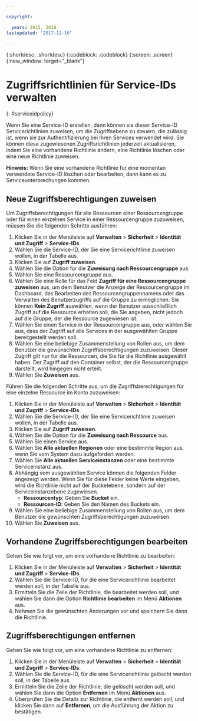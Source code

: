 ```yaml
---

copyright:

  years: 2015, 2018
lastupdated: "2017-11-16"

---
```


{:shortdesc: .shortdesc}
{:codeblock: .codeblock}
{:screen: .screen}
{:new_window: target="_blank"}

# Zugriffsrichtlinien für Service-IDs verwalten
{: #serviceidpolicy}

Wenn Sie eine Service-ID erstellen, dann können sie dieser Service-ID Servicerichtlinien zuweisen, um die Zugriffsebene zu steuern, die zulässig ist, wenn sie zur Authentifizierung bei Ihren Services verwendet wird. Sie können diese zugewiesenen Zugriffsrichtlinien jederzeit aktualisieren, indem Sie eine vorhandene Richtlinie ändern, eine Richtlinie löschen oder eine neue Richtlinie zuweisen.

**Hinweis:** Wenn Sie eine vorhandene Richtlinie für eine momentan verwendete Service-ID löschen oder bearbeiten, dann kann es zu Serviceunterbrechungen kommen.

## Neue Zugriffsberechtigungen zuweisen

Um Zugriffsberechtigungen für alle Ressourcen einer Ressourcengruppe oder für einen einzelnen Service in einer Ressourcengruppe zuzuweisen, müssen Sie die folgenden Schritte ausführen:

1. Klicken Sie in der Menüleiste auf **Verwalten** &gt; **Sicherheit** &gt; **Identität und Zugriff** &gt; **Service-IDs**.
2. Wählen Sie die Service-ID, der Sie eine Servicerichtlinie zuweisen wollen, in der Tabelle aus.
3. Klicken Sie auf **Zugriff zuweisen**.
4. Wählen Sie die Option für die **Zuweisung nach Ressourcengruppe** aus.
5. Wählen Sie eine Ressourcengruppe aus.
6. Wählen Sie eine Rolle für das Feld **Zugriff für eine Ressourcengruppe zuweisen** aus, um dem Benutzer die Anzeige der Ressourcengruppe im Dashboard, das Bearbeiten des Ressourcengruppennamens oder das Verwalten des Benutzerzugriffs auf die Gruppe zu ermöglichen. Sie können **Kein Zugriff** auswählen, wenn der Benutzer ausschließlich Zugriff auf die Ressource erhalten soll, die Sie angeben, nicht jedoch auf die Gruppe, der die Ressource zugewiesen ist.
7. Wählen Sie einen Service in der Ressourcengruppe aus, oder wählen Sie aus, dass der Zugriff auf alle Services in der ausgewählten Gruppe bereitgestellt werden soll.
8. Wählen Sie eine beliebige Zusammenstellung von Rollen aus, um dem Benutzer die gewünschten Zugriffsberechtigungen zuzuweisen. Dieser Zugriff gilt nur für die Ressourcen, die Sie für die Richtlinie ausgewählt haben. Der Zugriff auf den Container selbst, der die Ressourcengruppe darstellt, wird hingegen nicht erteilt.
9. Wählen Sie **Zuweisen** aus.

Führen Sie die folgenden Schritte aus, um die Zugriffsberechtigungen für eine einzelne Ressource im Konto zuzuweisen:

1. Klicken Sie in der Menüleiste auf **Verwalten** &gt; **Sicherheit** &gt; **Identität und Zugriff** &gt; **Service-IDs**.
2. Wählen Sie die Service-ID, der Sie eine Servicerichtlinie zuweisen wollen, in der Tabelle aus.
3. Klicken Sie auf **Zugriff zuweisen**.
4. Wählen Sie die Option für die **Zuweisung nach Ressource** aus.
5. Wählen Sie einen Service aus.
6. Wählen Sie **Alle aktuellen Regionen** oder eine bestimmte Region aus, wenn Sie vom System dazu aufgefordert werden.
7. Wählen Sie **Alle aktuellen Serviceinstanzen** oder eine bestimmte Serviceinstanz aus.
8. Abhängig vom ausgewählten Service können die folgenden Felder angezeigt werden. Wenn Sie für diese Felder keine Werte eingeben, wird die Richtlinie nicht auf der Bucketebene, sondern auf der Serviceinstanzebene zugewiesen.
    * **Ressourcentyp**: Geben Sie **Bucket** ein.
    * **Ressourcen-ID**: Geben Sie den Namen des Buckets ein.
9. Wählen Sie eine beliebige Zusammenstellung von Rollen aus, um dem Benutzer die gewünschten Zugriffsberechtigungen zuzuweisen.
10. Wählen Sie **Zuweisen** aus.



## Vorhandene Zugriffsberechtigungen bearbeiten

Gehen Sie wie folgt vor, um eine vorhandene Richtlinie zu bearbeiten:

1. Klicken Sie in der Menüleiste auf **Verwalten** &gt; **Sicherheit** &gt; **Identität und Zugriff** &gt; **Service-IDs**.
2. Wählen Sie die Service-ID, für die eine Servicerichtlinie bearbeitet werden soll, in der Tabelle aus.
3. Ermitteln Sie die Zeile der Richtlinie, die bearbeitet werden soll, und wählen Sie dann die Option **Richtlinie bearbeiten** im Menü **Aktionen** aus.
4. Nehmen Sie die gewünschten Änderungen vor und speichern Sie dann die Richtlinie.

## Zugriffsberechtigungen entfernen

Gehen Sie wie folgt vor, um eine vorhandene Richtlinie zu entfernen:

1. Klicken Sie in der Menüleiste auf **Verwalten** &gt; **Sicherheit** &gt; **Identität und Zugriff** &gt; **Service-IDs**.
2. Wählen Sie die Service-ID, für die eine Servicerichtlinie gelöscht werden soll, in der Tabelle aus.
3. Ermitteln Sie die Zeile der Richtlinie, die gelöscht werden soll, und wählen Sie dann die Option **Entfernen** im Menü **Aktionen** aus.
4. Überprüfen Sie die Details zur Richtlinie, die entfernt werden soll, und klicken Sie dann auf **Entfernen**, um die Ausführung der Aktion zu bestätigen.
